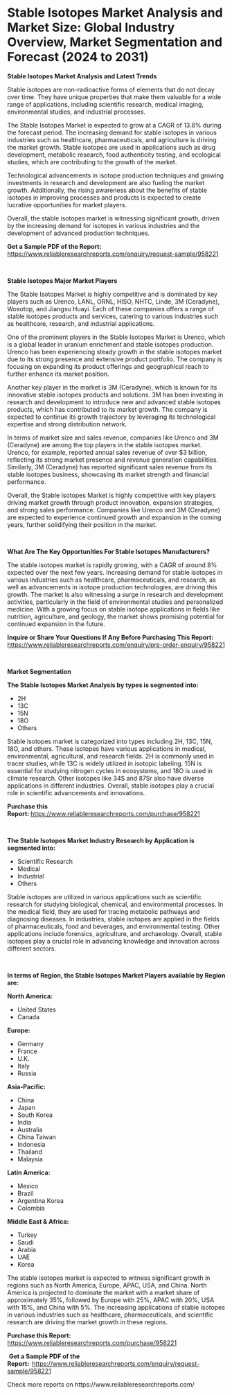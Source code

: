 <p><h1>Stable Isotopes Market Analysis and Market Size: Global Industry Overview, Market Segmentation and Forecast (2024 to 2031)</h1></p><p><strong>Stable Isotopes Market Analysis and Latest Trends</strong></p>
<p><p>Stable isotopes are non-radioactive forms of elements that do not decay over time. They have unique properties that make them valuable for a wide range of applications, including scientific research, medical imaging, environmental studies, and industrial processes.</p><p>The Stable Isotopes Market is expected to grow at a CAGR of 13.8% during the forecast period. The increasing demand for stable isotopes in various industries such as healthcare, pharmaceuticals, and agriculture is driving the market growth. Stable isotopes are used in applications such as drug development, metabolic research, food authenticity testing, and ecological studies, which are contributing to the growth of the market.</p><p>Technological advancements in isotope production techniques and growing investments in research and development are also fueling the market growth. Additionally, the rising awareness about the benefits of stable isotopes in improving processes and products is expected to create lucrative opportunities for market players.</p><p>Overall, the stable isotopes market is witnessing significant growth, driven by the increasing demand for isotopes in various industries and the development of advanced production techniques.</p></p>
<p><strong>Get a Sample PDF of the Report:&nbsp;</strong> <a href="https://www.reliableresearchreports.com/enquiry/request-sample/958221">https://www.reliableresearchreports.com/enquiry/request-sample/958221</a></p>
<p>&nbsp;</p>
<p><strong>Stable Isotopes Major Market Players</strong></p>
<p><p>The Stable Isotopes Market is highly competitive and is dominated by key players such as Urenco, LANL, ORNL, HISO, NHTC, Linde, 3M (Ceradyne), Wosotop, and Jiangsu Huayi. Each of these companies offers a range of stable isotopes products and services, catering to various industries such as healthcare, research, and industrial applications.</p><p>One of the prominent players in the Stable Isotopes Market is Urenco, which is a global leader in uranium enrichment and stable isotopes production. Urenco has been experiencing steady growth in the stable isotopes market due to its strong presence and extensive product portfolio. The company is focusing on expanding its product offerings and geographical reach to further enhance its market position.</p><p>Another key player in the market is 3M (Ceradyne), which is known for its innovative stable isotopes products and solutions. 3M has been investing in research and development to introduce new and advanced stable isotopes products, which has contributed to its market growth. The company is expected to continue its growth trajectory by leveraging its technological expertise and strong distribution network.</p><p>In terms of market size and sales revenue, companies like Urenco and 3M (Ceradyne) are among the top players in the stable isotopes market. Urenco, for example, reported annual sales revenue of over $3 billion, reflecting its strong market presence and revenue generation capabilities. Similarly, 3M (Ceradyne) has reported significant sales revenue from its stable isotopes business, showcasing its market strength and financial performance.</p><p>Overall, the Stable Isotopes Market is highly competitive with key players driving market growth through product innovation, expansion strategies, and strong sales performance. Companies like Urenco and 3M (Ceradyne) are expected to experience continued growth and expansion in the coming years, further solidifying their position in the market.</p></p>
<p>&nbsp;</p>
<p><strong>What Are The Key Opportunities For Stable Isotopes Manufacturers?</strong></p>
<p><p>The stable isotopes market is rapidly growing, with a CAGR of around 8% expected over the next few years. Increasing demand for stable isotopes in various industries such as healthcare, pharmaceuticals, and research, as well as advancements in isotope production technologies, are driving this growth. The market is also witnessing a surge in research and development activities, particularly in the field of environmental studies and personalized medicine. With a growing focus on stable isotope applications in fields like nutrition, agriculture, and geology, the market shows promising potential for continued expansion in the future.</p></p>
<p><strong>Inquire or Share Your Questions If Any Before Purchasing This Report:</strong> <a href="https://www.reliableresearchreports.com/enquiry/pre-order-enquiry/958221">https://www.reliableresearchreports.com/enquiry/pre-order-enquiry/958221</a></p>
<p>&nbsp;</p>
<p><strong>Market Segmentation</strong></p>
<p><strong>The Stable Isotopes Market Analysis by types is segmented into:</strong></p>
<p><ul><li>2H</li><li>13C</li><li>15N</li><li>18O</li><li>Others</li></ul></p>
<p><p>Stable isotopes market is categorized into types including 2H, 13C, 15N, 18O, and others. These isotopes have various applications in medical, environmental, agricultural, and research fields. 2H is commonly used in tracer studies, while 13C is widely utilized in isotopic labeling. 15N is essential for studying nitrogen cycles in ecosystems, and 18O is used in climate research. Other isotopes like 34S and 87Sr also have diverse applications in different industries. Overall, stable isotopes play a crucial role in scientific advancements and innovations.</p></p>
<p><strong>Purchase this Report:&nbsp;</strong><a href="https://www.reliableresearchreports.com/purchase/958221">https://www.reliableresearchreports.com/purchase/958221</a></p>
<p>&nbsp;</p>
<p><strong>The Stable Isotopes Market Industry Research by Application is segmented into:</strong></p>
<p><ul><li>Scientific Research</li><li>Medical</li><li>Industrial</li><li>Others</li></ul></p>
<p><p>Stable isotopes are utilized in various applications such as scientific research for studying biological, chemical, and environmental processes. In the medical field, they are used for tracing metabolic pathways and diagnosing diseases. In industries, stable isotopes are applied in the fields of pharmaceuticals, food and beverages, and environmental testing. Other applications include forensics, agriculture, and archaeology. Overall, stable isotopes play a crucial role in advancing knowledge and innovation across different sectors.</p></p>
<p>&nbsp;</p>
<p><strong>In terms of Region, the Stable Isotopes Market Players available by Region are:</strong></p>
<p>
    <p> <strong> North America: </strong>
        <ul>
            <li>United States</li>
            <li>Canada</li>
        </ul>
        </p> 
    <p> <strong> Europe: </strong>
        <ul>
            <li>Germany</li>
            <li>France</li>
            <li>U.K.</li>
            <li>Italy</li>
            <li>Russia</li>
        </ul>
        </p> 
    <p> <strong> Asia-Pacific: </strong>
        <ul>
            <li>China</li>
            <li>Japan</li>
            <li>South Korea</li>
            <li>India</li>
            <li>Australia</li>
            <li>China Taiwan</li>
            <li>Indonesia</li>
            <li>Thailand</li>
            <li>Malaysia</li>
        </ul>
        </p> 
    <p> <strong> Latin America: </strong>
        <ul>
            <li>Mexico</li>
            <li>Brazil</li>
            <li>Argentina Korea</li>
            <li>Colombia</li>
        </ul>
        </p> 
    <p> <strong> Middle East & Africa: </strong>
        <ul>
            <li>Turkey</li>
            <li>Saudi</li>
            <li>Arabia</li>
            <li>UAE</li>
            <li>Korea</li>
        </ul>
    </p>
    </p>
<p><p>The stable isotopes market is expected to witness significant growth in regions such as North America, Europe, APAC, USA, and China. North America is projected to dominate the market with a market share of approximately 35%, followed by Europe with 25%, APAC with 20%, USA with 15%, and China with 5%. The increasing applications of stable isotopes in various industries such as healthcare, pharmaceuticals, and scientific research are driving the market growth in these regions.</p></p>
<p><strong>Purchase this Report: </strong><a href="https://www.reliableresearchreports.com/purchase/958221">https://www.reliableresearchreports.com/purchase/958221</a></p>
<p>&nbsp;<strong>Get a Sample PDF of the Report:&nbsp;&nbsp;</strong><a href="https://www.reliableresearchreports.com/enquiry/request-sample/958221">https://www.reliableresearchreports.com/enquiry/request-sample/958221</a></p>
<p><strong></strong></p>
<p>Check more reports on https://www.reliableresearchreports.com/</p>
